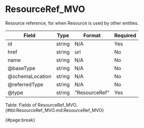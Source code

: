 <!--
    ATTENTION: This file was generated via gradle!
               Do NOT manually edit this file! Any such changes will be overwritten!
-->

# ResourceRef_MVO

Resource reference, for when Resource is used by other entities.

| Field | Type | Format | Required |
| ------- | ------- | ------- | --- |
| id | string | N/A | Yes |
| href | string | uri | No |
| name | string | N/A | No |
| @baseType | string | N/A | No |
| @schemaLocation | string | N/A | No |
| @referredType | string | N/A | No |
| @type | string | "ResourceRef" | Yes |

Table: Fields of ResourceRef_MVO. {#tbl:ResourceRef_MVO.md:ResourceRef_MVO}

{#page:break}
